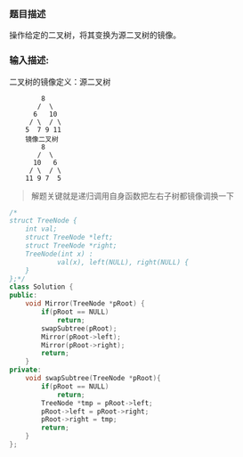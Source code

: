 ### 题目描述
操作给定的二叉树，将其变换为源二叉树的镜像。
### 输入描述:

二叉树的镜像定义：源二叉树 

    	    8
    	   /  \
    	  6   10
    	 / \  / \
    	5  7 9 11
    	镜像二叉树
    	    8
    	   /  \
    	  10   6
    	 / \  / \
    	11 9 7  5

> 解题关键就是递归调用自身函数把左右子树都镜像调换一下

```C++
/*
struct TreeNode {
	int val;
	struct TreeNode *left;
	struct TreeNode *right;
	TreeNode(int x) :
			val(x), left(NULL), right(NULL) {
	}
};*/
class Solution {
public:
    void Mirror(TreeNode *pRoot) {
        if(pRoot == NULL)
            return;
        swapSubtree(pRoot);
        Mirror(pRoot->left);
        Mirror(pRoot->right);
        return;
    }
private:
    void swapSubtree(TreeNode *pRoot){
        if(pRoot == NULL)
            return;
        TreeNode *tmp = pRoot->left;
        pRoot->left = pRoot->right;
        pRoot->right = tmp;
        return;
    }
};
```